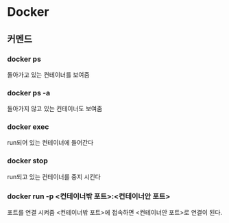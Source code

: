 # Docker

## 커멘드 

### docker ps 
돌아가고 있는 컨테이너를 보여줌

### docker ps -a
돌아가지 않고 있는 컨테이너도 보여줌


### docker exec
run되어 있는 컨테이너에 들어간다 

### docker stop
run되고 있는 컨테이너를 중지 시킨다 

### docker run -p <컨테이너밖 포트>:<컨테이너안 포트>
포트를 연결 시켜줌 <컨테이너밖 포트>에 접속하면 <컨테이너안 포트>로 연결이 된다.


